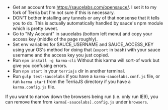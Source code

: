 - Get an account from https://saucelabs.com/opensauce/. I set it to my fork of Terria but I'm not sure if this is necessary.
- DON'T bother installing any tunnels or any of that nonsense that it tells you to do. This is actually automatically handled by sauce's npm module which is pretty sweet.
- Go to "My Account" in saucelabs (bottom left menu) and copy your access key (middle of the page roughly).
- Set env variables for SAUCE_USERNAME and SAUCE_ACCESS_KEY using your OS's method for doing that (`export` in bash) with your sauce username and the access key you just copied.
- Run `npm install -g karma-cli` Without this karma will sort-of work but give you confusing errors.
- Run `npm start` in your `terriajs` dir in another terminal.
- Run `gulp test-saucelabs` if you have a `karma-saucelabs.conf.js` file, or run `karma start` from the TerriaJS directory if you have a `karma.config.js` file.

If you want to narrow down the browsers being run (i.e. only run IE9), you can remove them from `karma[-saucelabs].config.js` under `browsers`.